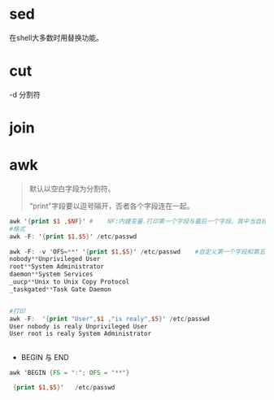 # sed

在shell大多数时用替换功能。

# cut

-d 分割符

# join

# awk

> 默认以空白字段为分割符。
>
> "print"字段要以逗号隔开，否者各个字段连在一起。

```awk
awk '{print $1 ,$NF}' #    NF:内建变量.打印第一个字段与最后一个字段。其中当自段为0时，表示整条记录。
#格式
awk -F: '{print $1,$5}' /etc/passwd  
 
awk -F: -v 'OFS=**' '{print $1,$5}' /etc/passwd    #自定义第一个字段和第五个字段的连接符。
nobody**Unprivileged User
root**System Administrator
daemon**System Services
_uucp**Unix to Unix Copy Protocol
_taskgated**Task Gate Daemon


#打印
awk -F:  '{print "User",$1 ,"is realy",$5}' /etc/passwd
User nobody is realy Unprivileged User
User root is realy System Administrator



```



* BEGIN  与 END

```awk
awk 'BEGIN {FS = ":"; OFS = "**"}

 {print $1,$5}'   /etc/passwd 
```



